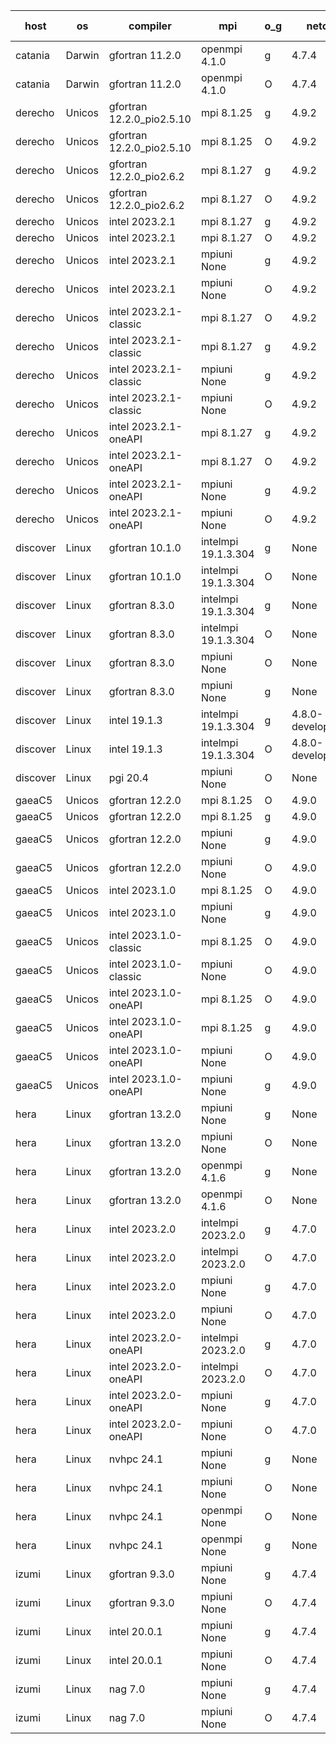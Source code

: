 

| host     | os       | compiler                              | mpi                      | o_g        | netcdf        | build       | u_pass          | u_fail          | s_pass            | s_fail            | e_pass             | e_fail             | nuopc_pass       | nuopc_fail       | artifacts link          |
|----------|----------|---------------------------------------|--------------------------|------------|---------------|-------------|-----------------|-----------------|-------------------|-------------------|--------------------|--------------------|------------------|------------------|-------------------------|
| catania | Darwin | gfortran 11.2.0 | openmpi 4.1.0  | g | 4.7.4  | PASS | 14186 | 3 | 50 | 0 | 81 | 0 | 51 | 0 | <a href="https://github.com/esmf-org/esmf-test-artifacts/tree/70e52eb2b515f1adbaaa28ce731215797b2c245f/develop/gfortran/11.2.0/g/openmpi/4.1.0" target="_blank">70e52eb</a> | 
| catania | Darwin | gfortran 11.2.0 | openmpi 4.1.0  | O | 4.7.4  | PASS | 14186 | 3 | 50 | 0 | 81 | 0 | 51 | 0 | <a href="https://github.com/esmf-org/esmf-test-artifacts/tree/edd149af7b54a99ff9841b4952853ebb17df8737/develop/gfortran/11.2.0/O/openmpi/4.1.0" target="_blank">edd149a</a> | 
| derecho | Unicos | gfortran 12.2.0_pio2.5.10 | mpi 8.1.25  | g | 4.9.2  | PASS | 14189 | 0 | 50 | 0 | 81 | 0 | 51 | 0 | <a href="https://github.com/esmf-org/esmf-test-artifacts/tree/503060196caf19790d2e6bdfade300c7ba6a219b/develop/gfortran/12.2.0_pio2.5.10/g/mpi/8.1.25" target="_blank">5030601</a> | 
| derecho | Unicos | gfortran 12.2.0_pio2.5.10 | mpi 8.1.25  | O | 4.9.2  | PASS | 14189 | 0 | 50 | 0 | 81 | 0 | 51 | 0 | <a href="https://github.com/esmf-org/esmf-test-artifacts/tree/8e1ed8653e6ec924792397ed15422ca2df259c01/develop/gfortran/12.2.0_pio2.5.10/O/mpi/8.1.25" target="_blank">8e1ed86</a> | 
| derecho | Unicos | gfortran 12.2.0_pio2.6.2 | mpi 8.1.27  | g | 4.9.2  | PASS | 14189 | 0 | 50 | 0 | 81 | 0 | 51 | 0 | <a href="https://github.com/esmf-org/esmf-test-artifacts/tree/64a9ed01e653100fdbb8a1145d9d60924ffc32b3/develop/gfortran/12.2.0_pio2.6.2/g/mpi/8.1.27" target="_blank">64a9ed0</a> | 
| derecho | Unicos | gfortran 12.2.0_pio2.6.2 | mpi 8.1.27  | O | 4.9.2  | PASS | 14189 | 0 | 50 | 0 | 81 | 0 | 51 | 0 | <a href="https://github.com/esmf-org/esmf-test-artifacts/tree/82535d4d6cdf2a7b6e314cc12b23ef593138bfb9/develop/gfortran/12.2.0_pio2.6.2/O/mpi/8.1.27" target="_blank">82535d4</a> | 
| derecho | Unicos | intel 2023.2.1 | mpi 8.1.27  | g | 4.9.2  | PASS | 14189 | 0 | 50 | 0 | 81 | 0 | 51 | 0 | <a href="https://github.com/esmf-org/esmf-test-artifacts/tree/d924f27b96008f142709e07878355effa3a1b3bc/develop/intel/2023.2.1/g/mpi/8.1.27" target="_blank">d924f27</a> | 
| derecho | Unicos | intel 2023.2.1 | mpi 8.1.27  | O | 4.9.2  | PASS | 14189 | 0 | 50 | 0 | 81 | 0 | 51 | 0 | <a href="https://github.com/esmf-org/esmf-test-artifacts/tree/0654318d5cba1e4d4c7c721c1bfec9e8c1a092b3/develop/intel/2023.2.1/O/mpi/8.1.27" target="_blank">0654318</a> | 
| derecho | Unicos | intel 2023.2.1 | mpiuni None  | g | 4.9.2  | PASS | 12521 | 0 | 8 | 0 | 44 | 0 | None | None | <a href="https://github.com/esmf-org/esmf-test-artifacts/tree/8db4788d5438874189fa184ab35d0884101a33ea/develop/intel/2023.2.1/g/mpiuni/None" target="_blank">8db4788</a> | 
| derecho | Unicos | intel 2023.2.1 | mpiuni None  | O | 4.9.2  | PASS | 12521 | 0 | 8 | 0 | 44 | 0 | None | None | <a href="https://github.com/esmf-org/esmf-test-artifacts/tree/4e37a04415ce9a14a081ba0f479eee70ea9bfd26/develop/intel/2023.2.1/O/mpiuni/None" target="_blank">4e37a04</a> | 
| derecho | Unicos | intel 2023.2.1-classic | mpi 8.1.27  | O | 4.9.2  | PASS | None | None | None | None | None | None | None | None | <a href="https://github.com/esmf-org/esmf-test-artifacts/tree/fb193f079f139d2ad37a214c2f20339f5eea32a6/develop/intel/2023.2.1-classic/O/mpi/8.1.27" target="_blank">fb193f0</a> | 
| derecho | Unicos | intel 2023.2.1-classic | mpi 8.1.27  | g | 4.9.2  | PASS | None | None | None | None | None | None | None | None | <a href="https://github.com/esmf-org/esmf-test-artifacts/tree/d2c0634f91e47e7eb4a3644b89a2a4873c306e01/develop/intel/2023.2.1-classic/g/mpi/8.1.27" target="_blank">d2c0634</a> | 
| derecho | Unicos | intel 2023.2.1-classic | mpiuni None  | g | 4.9.2  | PASS | None | None | None | None | None | None | None | None | <a href="https://github.com/esmf-org/esmf-test-artifacts/tree/4c535a9bd198bcecf6b18489e974b2f4fd359326/develop/intel/2023.2.1-classic/g/mpiuni/None" target="_blank">4c535a9</a> | 
| derecho | Unicos | intel 2023.2.1-classic | mpiuni None  | O | 4.9.2  | PASS | 12521 | 0 | 8 | 0 | 44 | 0 | None | None | <a href="https://github.com/esmf-org/esmf-test-artifacts/tree/28e0a0f5c5cd7e9e56a2c2f2c56dce482f8486b3/develop/intel/2023.2.1-classic/O/mpiuni/None" target="_blank">28e0a0f</a> | 
| derecho | Unicos | intel 2023.2.1-oneAPI | mpi 8.1.27  | g | 4.9.2  | PASS | None | None | None | None | None | None | None | None | <a href="https://github.com/esmf-org/esmf-test-artifacts/tree/425ca09194d2d8f05a617d70d947dd0052a94c3f/develop/intel/2023.2.1-oneAPI/g/mpi/8.1.27" target="_blank">425ca09</a> | 
| derecho | Unicos | intel 2023.2.1-oneAPI | mpi 8.1.27  | O | 4.9.2  | PASS | None | None | None | None | None | None | None | None | <a href="https://github.com/esmf-org/esmf-test-artifacts/tree/1bdb7145591e4411a03798b2674b8c0cbac51e5a/develop/intel/2023.2.1-oneAPI/O/mpi/8.1.27" target="_blank">1bdb714</a> | 
| derecho | Unicos | intel 2023.2.1-oneAPI | mpiuni None  | g | 4.9.2  | PASS | 12521 | 0 | 8 | 0 | 44 | 0 | None | None | <a href="https://github.com/esmf-org/esmf-test-artifacts/tree/6e411fe5ae0edda4369da98094ff420b505fe2ec/develop/intel/2023.2.1-oneAPI/g/mpiuni/None" target="_blank">6e411fe</a> | 
| derecho | Unicos | intel 2023.2.1-oneAPI | mpiuni None  | O | 4.9.2  | PASS | 12521 | 0 | 8 | 0 | 44 | 0 | None | None | <a href="https://github.com/esmf-org/esmf-test-artifacts/tree/9b044715d8dc37bcf19b95f62ec31f7c272129b5/develop/intel/2023.2.1-oneAPI/O/mpiuni/None" target="_blank">9b04471</a> | 
| discover | Linux | gfortran 10.1.0 | intelmpi 19.1.3.304  | g | None  | PASS | 14174 | 15 | 50 | 0 | 81 | 0 | 51 | 0 | <a href="https://github.com/esmf-org/esmf-test-artifacts/tree/eeb375afc4e0ff9f9b551984c56a1c90d7da3da2/develop/gfortran/10.1.0/g/intelmpi/19.1.3.304" target="_blank">eeb375a</a> | 
| discover | Linux | gfortran 10.1.0 | intelmpi 19.1.3.304  | O | None  | PASS | 14174 | 15 | 50 | 0 | 81 | 0 | 51 | 0 | <a href="https://github.com/esmf-org/esmf-test-artifacts/tree/b2306cb6d696bff359d191f329bb70293221489a/develop/gfortran/10.1.0/O/intelmpi/19.1.3.304" target="_blank">b2306cb</a> | 
| discover | Linux | gfortran 8.3.0 | intelmpi 19.1.3.304  | g | None  | PASS | 14173 | 16 | 50 | 0 | 81 | 0 | 51 | 0 | <a href="https://github.com/esmf-org/esmf-test-artifacts/tree/352e853a065c96134f791f4569d727dbc42d73f5/develop/gfortran/8.3.0/g/intelmpi/19.1.3.304" target="_blank">352e853</a> | 
| discover | Linux | gfortran 8.3.0 | intelmpi 19.1.3.304  | O | None  | PASS | 14174 | 15 | 50 | 0 | 81 | 0 | 51 | 0 | <a href="https://github.com/esmf-org/esmf-test-artifacts/tree/c91f8c0c224ea2782d062ae1fd2f3e56d73d60f3/develop/gfortran/8.3.0/O/intelmpi/19.1.3.304" target="_blank">c91f8c0</a> | 
| discover | Linux | gfortran 8.3.0 | mpiuni None  | O | None  | PASS | 12521 | 0 | 8 | 0 | 44 | 0 | None | None | <a href="https://github.com/esmf-org/esmf-test-artifacts/tree/11d82a84c57cc568597038cb29f0ea4f6a70ab6c/develop/gfortran/8.3.0/O/mpiuni/None" target="_blank">11d82a8</a> | 
| discover | Linux | gfortran 8.3.0 | mpiuni None  | g | None  | PASS | 12521 | 0 | 8 | 0 | 44 | 0 | None | None | <a href="https://github.com/esmf-org/esmf-test-artifacts/tree/683c6b94f97259f598757eb96a6b3a12aab4b182/develop/gfortran/8.3.0/g/mpiuni/None" target="_blank">683c6b9</a> | 
| discover | Linux | intel 19.1.3 | intelmpi 19.1.3.304  | g | 4.8.0-development  | PASS | 14189 | 0 | 50 | 0 | 81 | 0 | 51 | 0 | <a href="https://github.com/esmf-org/esmf-test-artifacts/tree/99beded32bcabb37969f5fa9577f4c92afe81ba9/develop/intel/19.1.3/g/intelmpi/19.1.3.304" target="_blank">99beded</a> | 
| discover | Linux | intel 19.1.3 | intelmpi 19.1.3.304  | O | 4.8.0-development  | PASS | 14189 | 0 | 50 | 0 | 81 | 0 | 51 | 0 | <a href="https://github.com/esmf-org/esmf-test-artifacts/tree/a297de4f016ecb90e81e1a961eb0cd55603c192d/develop/intel/19.1.3/O/intelmpi/19.1.3.304" target="_blank">a297de4</a> | 
| discover | Linux | pgi 20.4 | mpiuni None  | O | None  | PASS | None | None | None | None | None | None | None | None | <a href="https://github.com/esmf-org/esmf-test-artifacts/tree/c7bc9bfad76b63df31ea6889676fe1896cd69b2c/develop/pgi/20.4/O/mpiuni/None" target="_blank">c7bc9bf</a> | 
| gaeaC5 | Unicos | gfortran 12.2.0 | mpi 8.1.25  | O | 4.9.0  | PASS | None | None | None | None | None | None | None | None | <a href="https://github.com/esmf-org/esmf-test-artifacts/tree/e4bd6e150adb3028ebf1134756fba91479497e17/develop/gfortran/12.2.0/O/mpi/8.1.25" target="_blank">e4bd6e1</a> | 
| gaeaC5 | Unicos | gfortran 12.2.0 | mpi 8.1.25  | g | 4.9.0  | PASS | 14189 | 0 | 50 | 0 | 81 | 0 | 51 | 0 | <a href="https://github.com/esmf-org/esmf-test-artifacts/tree/11135815baf36b1072223bf1cb8a1b4251baebc2/develop/gfortran/12.2.0/g/mpi/8.1.25" target="_blank">1113581</a> | 
| gaeaC5 | Unicos | gfortran 12.2.0 | mpiuni None  | g | 4.9.0  | PASS | None | None | None | None | None | None | None | None | <a href="https://github.com/esmf-org/esmf-test-artifacts/tree/61348e1ea5a13947a9f2bb236b3020d39e20480e/develop/gfortran/12.2.0/g/mpiuni/None" target="_blank">61348e1</a> | 
| gaeaC5 | Unicos | gfortran 12.2.0 | mpiuni None  | O | 4.9.0  | PASS | 12521 | 0 | 8 | 0 | 44 | 0 | None | None | <a href="https://github.com/esmf-org/esmf-test-artifacts/tree/00005bff47f815c620b514feceea3337223e4d4f/develop/gfortran/12.2.0/O/mpiuni/None" target="_blank">00005bf</a> | 
| gaeaC5 | Unicos | intel 2023.1.0 | mpi 8.1.25  | O | 4.9.0  | PASS | None | None | None | None | None | None | None | None | <a href="https://github.com/esmf-org/esmf-test-artifacts/tree/0211a53fb40e12db5245cf3549d7dd2b98556ef9/develop/intel/2023.1.0/O/mpi/8.1.25" target="_blank">0211a53</a> | 
| gaeaC5 | Unicos | intel 2023.1.0 | mpiuni None  | g | 4.9.0  | PASS | 12521 | 0 | 8 | 0 | 44 | 0 | None | None | <a href="https://github.com/esmf-org/esmf-test-artifacts/tree/8dcf0c15007e32c226cf1733174ea2acf9539ecb/develop/intel/2023.1.0/g/mpiuni/None" target="_blank">8dcf0c1</a> | 
| gaeaC5 | Unicos | intel 2023.1.0-classic | mpi 8.1.25  | O | 4.9.0  | PASS | None | None | None | None | None | None | None | None | <a href="https://github.com/esmf-org/esmf-test-artifacts/tree/36ce433f612a0f110af93cc320440acc0e1c915a/develop/intel/2023.1.0-classic/O/mpi/8.1.25" target="_blank">36ce433</a> | 
| gaeaC5 | Unicos | intel 2023.1.0-classic | mpiuni None  | O | 4.9.0  | PASS | 12521 | 0 | 8 | 0 | 44 | 0 | None | None | <a href="https://github.com/esmf-org/esmf-test-artifacts/tree/ea306cf60f83922345f71fdd916edd496d28c16f/develop/intel/2023.1.0-classic/O/mpiuni/None" target="_blank">ea306cf</a> | 
| gaeaC5 | Unicos | intel 2023.1.0-oneAPI | mpi 8.1.25  | O | 4.9.0  | PASS | None | None | None | None | None | None | None | None | <a href="https://github.com/esmf-org/esmf-test-artifacts/tree/59d7512ec195568d61c21cae0c284a5254688ea0/develop/intel/2023.1.0-oneAPI/O/mpi/8.1.25" target="_blank">59d7512</a> | 
| gaeaC5 | Unicos | intel 2023.1.0-oneAPI | mpi 8.1.25  | g | 4.9.0  | PASS | 14189 | 0 | 50 | 0 | 81 | 0 | 41 | 10 | <a href="https://github.com/esmf-org/esmf-test-artifacts/tree/46118e8157c6de6c246a1e79c45afdabc421055d/develop/intel/2023.1.0-oneAPI/g/mpi/8.1.25" target="_blank">46118e8</a> | 
| gaeaC5 | Unicos | intel 2023.1.0-oneAPI | mpiuni None  | O | 4.9.0  | PASS | 12521 | 0 | 8 | 0 | 44 | 0 | None | None | <a href="https://github.com/esmf-org/esmf-test-artifacts/tree/4528c190549fdb4498bf708717c9b230a5cfd531/develop/intel/2023.1.0-oneAPI/O/mpiuni/None" target="_blank">4528c19</a> | 
| gaeaC5 | Unicos | intel 2023.1.0-oneAPI | mpiuni None  | g | 4.9.0  | PASS | None | None | None | None | None | None | None | None | <a href="https://github.com/esmf-org/esmf-test-artifacts/tree/9b079374dbdcc52c865d42787cbf9c177988fd57/develop/intel/2023.1.0-oneAPI/g/mpiuni/None" target="_blank">9b07937</a> | 
| hera | Linux | gfortran 13.2.0 | mpiuni None  | g | None  | PASS | 12521 | 0 | 8 | 0 | 44 | 0 | None | None | <a href="https://github.com/esmf-org/esmf-test-artifacts/tree/1c707528abc265f29719218bbf73747bf506eeef/develop/gfortran/13.2.0/g/mpiuni/None" target="_blank">1c70752</a> | 
| hera | Linux | gfortran 13.2.0 | mpiuni None  | O | None  | PASS | 12521 | 0 | 8 | 0 | 44 | 0 | None | None | <a href="https://github.com/esmf-org/esmf-test-artifacts/tree/1535633d47efcf144cce025f70acc1372bfab119/develop/gfortran/13.2.0/O/mpiuni/None" target="_blank">1535633</a> | 
| hera | Linux | gfortran 13.2.0 | openmpi 4.1.6  | g | None  | PASS | None | None | None | None | None | None | None | None | <a href="https://github.com/esmf-org/esmf-test-artifacts/tree/cbccd8ee944223b62d8f87d64f47dbb0fb859d91/develop/gfortran/13.2.0/g/openmpi/4.1.6" target="_blank">cbccd8e</a> | 
| hera | Linux | gfortran 13.2.0 | openmpi 4.1.6  | O | None  | PASS | 14189 | 0 | 50 | 0 | 81 | 0 | 51 | 0 | <a href="https://github.com/esmf-org/esmf-test-artifacts/tree/6d1008486ce5a447545e6873a173b9e5ea4d8dbe/develop/gfortran/13.2.0/O/openmpi/4.1.6" target="_blank">6d10084</a> | 
| hera | Linux | intel 2023.2.0 | intelmpi 2023.2.0  | g | 4.7.0  | PASS | 14189 | 0 | 50 | 0 | 81 | 0 | 51 | 0 | <a href="https://github.com/esmf-org/esmf-test-artifacts/tree/36120c10467d00764f8076bf43f2a85afec18b96/develop/intel/2023.2.0/g/intelmpi/2023.2.0" target="_blank">36120c1</a> | 
| hera | Linux | intel 2023.2.0 | intelmpi 2023.2.0  | O | 4.7.0  | PASS | None | None | None | None | None | None | None | None | <a href="https://github.com/esmf-org/esmf-test-artifacts/tree/5184b428df28e544428f46c0b334e19954746537/develop/intel/2023.2.0/O/intelmpi/2023.2.0" target="_blank">5184b42</a> | 
| hera | Linux | intel 2023.2.0 | mpiuni None  | g | 4.7.0  | PASS | 12521 | 0 | 8 | 0 | 44 | 0 | None | None | <a href="https://github.com/esmf-org/esmf-test-artifacts/tree/317dbfaf7ae513e26c748728407b8b9fedd76589/develop/intel/2023.2.0/g/mpiuni/None" target="_blank">317dbfa</a> | 
| hera | Linux | intel 2023.2.0 | mpiuni None  | O | 4.7.0  | PASS | 12521 | 0 | 8 | 0 | 44 | 0 | None | None | <a href="https://github.com/esmf-org/esmf-test-artifacts/tree/b610cd24b1427d60c8a3f9a3d3197c3847578ded/develop/intel/2023.2.0/O/mpiuni/None" target="_blank">b610cd2</a> | 
| hera | Linux | intel 2023.2.0-oneAPI | intelmpi 2023.2.0  | g | 4.7.0  | PASS | None | None | None | None | None | None | None | None | <a href="https://github.com/esmf-org/esmf-test-artifacts/tree/7bf8e89597b4adced8d0ea9049eab757d28c51b6/develop/intel/2023.2.0-oneAPI/g/intelmpi/2023.2.0" target="_blank">7bf8e89</a> | 
| hera | Linux | intel 2023.2.0-oneAPI | intelmpi 2023.2.0  | O | 4.7.0  | PASS | 14189 | 0 | 49 | 1 | 81 | 0 | 51 | 0 | <a href="https://github.com/esmf-org/esmf-test-artifacts/tree/a7bc1e473f58f62a766e6c90b4c82ba0b7210b84/develop/intel/2023.2.0-oneAPI/O/intelmpi/2023.2.0" target="_blank">a7bc1e4</a> | 
| hera | Linux | intel 2023.2.0-oneAPI | mpiuni None  | g | 4.7.0  | PASS | None | None | None | None | None | None | None | None | <a href="https://github.com/esmf-org/esmf-test-artifacts/tree/cc11c5c19158977b009bd96456085ab05ab70290/develop/intel/2023.2.0-oneAPI/g/mpiuni/None" target="_blank">cc11c5c</a> | 
| hera | Linux | intel 2023.2.0-oneAPI | mpiuni None  | O | 4.7.0  | PASS | 12521 | 0 | 8 | 0 | 44 | 0 | None | None | <a href="https://github.com/esmf-org/esmf-test-artifacts/tree/e32c51a31330921778fcc57adf3d44cf301ef9a7/develop/intel/2023.2.0-oneAPI/O/mpiuni/None" target="_blank">e32c51a</a> | 
| hera | Linux | nvhpc 24.1 | mpiuni None  | g | None  | PASS | None | None | None | None | None | None | None | None | <a href="https://github.com/esmf-org/esmf-test-artifacts/tree/06d3732b9fe0892ec864551b0f04d3beda23cb7c/develop/nvhpc/24.1/g/mpiuni/None" target="_blank">06d3732</a> | 
| hera | Linux | nvhpc 24.1 | mpiuni None  | O | None  | PASS | 12521 | 0 | 8 | 0 | 44 | 0 | None | None | <a href="https://github.com/esmf-org/esmf-test-artifacts/tree/97e44886b48a73b2c3a6f7a5642aad66d20ba3b2/develop/nvhpc/24.1/O/mpiuni/None" target="_blank">97e4488</a> | 
| hera | Linux | nvhpc 24.1 | openmpi None  | O | None  | PASS | 14189 | 0 | 50 | 0 | 81 | 0 | 51 | 0 | <a href="https://github.com/esmf-org/esmf-test-artifacts/tree/8970d6ee0eca39d3f1bd2068f970edbca901bf97/develop/nvhpc/24.1/O/openmpi/None" target="_blank">8970d6e</a> | 
| hera | Linux | nvhpc 24.1 | openmpi None  | g | None  | PASS | None | None | None | None | None | None | None | None | <a href="https://github.com/esmf-org/esmf-test-artifacts/tree/33efc61933cf7eda46f3617153d44accf551eaa2/develop/nvhpc/24.1/g/openmpi/None" target="_blank">33efc61</a> | 
| izumi | Linux | gfortran 9.3.0 | mpiuni None  | g | 4.7.4  | PASS | 12521 | 0 | 8 | 0 | 44 | 0 | None | None | <a href="https://github.com/esmf-org/esmf-test-artifacts/tree/3950204c4ca6665c1c12f8f511ac80d24c2a86b2/develop/gfortran/9.3.0/g/mpiuni/None" target="_blank">3950204</a> | 
| izumi | Linux | gfortran 9.3.0 | mpiuni None  | O | 4.7.4  | PASS | 12521 | 0 | 8 | 0 | 44 | 0 | None | None | <a href="https://github.com/esmf-org/esmf-test-artifacts/tree/f8d6e357cf51bf16c8e587f8b8df792089ddfa4f/develop/gfortran/9.3.0/O/mpiuni/None" target="_blank">f8d6e35</a> | 
| izumi | Linux | intel 20.0.1 | mpiuni None  | g | 4.7.4  | PASS | 12521 | 0 | 8 | 0 | 44 | 0 | None | None | <a href="https://github.com/esmf-org/esmf-test-artifacts/tree/fa47159f441ad97cfd09deb4d536fb93f18aa65a/develop/intel/20.0.1/g/mpiuni/None" target="_blank">fa47159</a> | 
| izumi | Linux | intel 20.0.1 | mpiuni None  | O | 4.7.4  | PASS | 12521 | 0 | 8 | 0 | 44 | 0 | None | None | <a href="https://github.com/esmf-org/esmf-test-artifacts/tree/8ade4259f12080d05fbaabc02d49011bfc0c6927/develop/intel/20.0.1/O/mpiuni/None" target="_blank">8ade425</a> | 
| izumi | Linux | nag 7.0 | mpiuni None  | g | 4.7.4  | PASS | 12521 | 0 | 8 | 0 | 44 | 0 | None | None | <a href="https://github.com/esmf-org/esmf-test-artifacts/tree/4e53de4774a67948d21e02cc4cc876735355d8c4/develop/nag/7.0/g/mpiuni/None" target="_blank">4e53de4</a> | 
| izumi | Linux | nag 7.0 | mpiuni None  | O | 4.7.4  | PASS | 12521 | 0 | 8 | 0 | 44 | 0 | None | None | <a href="https://github.com/esmf-org/esmf-test-artifacts/tree/340c39764446e4af15806b3bb6d929d07b913961/develop/nag/7.0/O/mpiuni/None" target="_blank">340c397</a> | 
